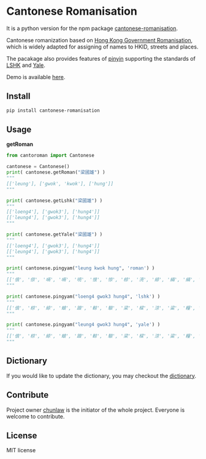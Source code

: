 Cantonese Romanisation
=========

It is a python version for the npm package [cantonese-romanisation](https://www.npmjs.com/package/cantonese-romanisation).

Cantonese romanization based on [Hong Kong Government Romanisation](https://zh.wikipedia.org/zh-hk/%E9%A6%99%E6%B8%AF%E6%94%BF%E5%BA%9C%E7%B2%B5%E8%AA%9E%E6%8B%BC%E9%9F%B3), which is widely adapted for assigning of names to HKID, streets and places. 

The pacakage also provides features of  [pinyin](https://zh.wikipedia.org/zh-tw/%E6%B1%89%E8%AF%AD%E6%8B%BC%E9%9F%B3) supporting the standards of [LSHK](https://lshk.org/) and [Yale](https://zh.wikipedia.org/wiki/%E8%80%B6%E9%AD%AF%E6%8B%BC%E9%9F%B3#%E7%B2%A4%E8%AF%AD%E8%80%B6%E9%B2%81%E6%8B%BC%E9%9F%B3).

Demo is available [here](https://cantonese-romanisation.chunlaw.io/).

## Install
```bash
pip install cantonese-romanisation
```

## Usage

__getRoman__
```python
from cantoroman import Cantonese

cantonese = Cantonese()
print( cantonese.getRoman("梁國雄") )
"""
[['leung'], ['gwok', 'kwok'], ['hung']]
"""

print( cantonese.getLshk("梁國雄") )
"""
[['loeng4'], ['gwok3'], ['hung4']]
[['leung4'], ['gwok3'], ['hung4']]
"""

print( cantonese.getYale("梁國雄") )
"""
[['loeng4'], ['gwok3'], ['hung4']]
[['leung4'], ['gwok3'], ['hung4']]
"""

print( cantonese.pingyam("leung kwok hung", 'roman') )
"""
[['俍', '倞', '啢', '啢', '喨', '悢', '惊', '椋', '湸', '綡', '緉', '緉', '蜋', '裲', '踉', '踉', '輬', '駺', '魎', '両', '亮', '倆', '兩', '梁', '樑', '涼', '粱', '糧', '良', '諒', '輛', '量', '娘'], ['嘓', '囗', '墎', '壙', '夼', '崞', '彉', '彉', '彏', '慖', '懭', '桄', '槨', '漍', '爌', '玃', '矌', '矍', '穬', '簂', '籗', '絖', '纊', '聝', '膕', '貜', '躩', '躩', '钁', '霩', '霩', '鞹', '馘', '廓', '國', '幗', '蟈', '郭', '擴', '漷'], ['仜', '倥', '倥', '倥', '哅', '嗊', '妅', '忷', '恟', '悾', '愩', '洚', '涳', '渱', '澒', '灴', '焢', '玒', '硿', '箜', '篊', '羾', '舼', '芎', '蕻', '蕻', '谼', '谾', '闀', '霟', '鞚', '魟', '齁', '烘', '兇', '凶', '匈', '哄', '孔', '崆', '恐', '控', '汞', '洪', '洶', '熊', '空', '紅', '胸', '葒', '虹', '訌', '雄', '鬨', '鴻', '黌', '吽']]
"""

print( cantonese.pingyam("loeng4 gwok3 hung4", 'lshk') )
"""
[['俍', '椋', '綡', '蜋', '踉', '輬', '駺', '梁', '樑', '涼', '粱', '糧', '良', '諒', '量', '莨'], ['嘓', '囗', '墎', '崞', '彉', '彏', '慖', '槨', '漍', '玃', '矍', '簂', '聝', '膕', '貜', '躩', '钁', '霩', '馘', '攫', '摑', '廓', '國', '幗', '蟈', '郭', '擴', '漷'], ['仜', '妅', '洚', '渱', '玒', '篊', '羾', '舼', '蕻', '谼', '霟', '魟', '烘', '洪', '熊', '紅', '葒', '虹', '訌', '雄', '鴻', '黌']]
"""

print( cantonese.pingyam("leung4 gwok3 hung4", 'yale') )
"""
[['俍', '椋', '綡', '蜋', '踉', '輬', '駺', '梁', '樑', '涼', '粱', '糧', '良', '諒', '量', '莨'], ['嘓', '囗', '墎', '崞', '彉', '彏', '慖', '槨', '漍', '玃', '矍', '簂', '聝', '膕', '貜', '躩', '钁', '霩', '馘', '攫', '摑', '廓', '國', '幗', '蟈', '郭', '擴', '漷'], ['仜', '妅', '洚', '渱', '玒', '篊', '羾', '舼', '蕻', '谼', '霟', '魟', '烘', '洪', '熊', '紅', '葒', '虹', '訌', '雄', '鴻', '黌']]
"""
```

## Dictionary

If you would like to update the dictionary, you may checkout the [dictionary](https://github.com/chunlaw/cantonese-romanisation/blob/main/dictionary/source.tsv).

## Contribute
Project owner [chunlaw](https://github.com/chunlaw) is the initiator of the whole project. Everyone is welcome to contribute.

## License

MIT license